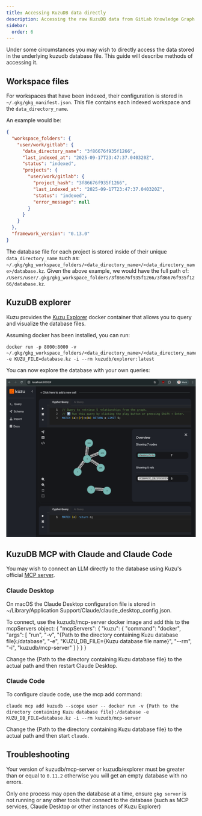 ```yaml
---
title: Accessing KuzuDB data directly
description: Accessing the raw KuzuDB data from GitLab Knowledge Graph.
sidebar:
  order: 6
---
```


Under some circumstances you may wish to directly access the data stored in the underlying kuzudb database file. This guide will describe methods of accessing it.

## Workspace files

For workspaces that have been indexed, their configuration is stored in `~/.gkg/gkg_manifest.json`. This file contains each indexed workspace and the `data_directory_name`.

An example would be:

```json
{
  "workspace_folders": {
    "user/work/gitlab": {
      "data_directory_name": "3f86676f935f1266",
      "last_indexed_at": "2025-09-17T23:47:37.040320Z",
      "status": "indexed",
      "projects": {
        "user/work/gitlab": {
          "project_hash": "3f86676f935f1266",
          "last_indexed_at": "2025-09-17T23:47:37.040320Z",
          "status": "indexed",
          "error_message": null
        }
      }
    }
  },
  "framework_version": "0.13.0"
}
```

The database file for each project is stored inside of their unique `data_directory_name` such as: `~/.gkg/gkg_workspace_folders/<data_directory_name>/<data_directory_name>/database.kz`. Given the above example, we would have the full path of: `/Users/user/.gkg/gkg_workspace_folders/3f86676f935f1266/3f86676f935f1266/database.kz`.

## KuzuDB explorer

Kuzu provides the [Kuzu Explorer](https://github.com/kuzudb/explorer) docker container that allows you to query and visualize the database files.

Assuming docker has been installed, you can run:

```
docker run -p 8000:8000 -v ~/.gkg/gkg_workspace_folders/<data_directory_name>/<data_directory_name>:/database -e KUZU_FILE=database.kz -i --rm kuzudb/explorer:latest
```

You can now explore the database with your own queries:

![Kuzu Explorer](../../../assets/kuzudb-explorer.png)

## KuzuDB MCP with Claude and Claude Code

You may wish to connect an LLM directly to the database using Kuzu's official [MCP server](https://github.com/kuzudb/kuzu-mcp-server).

### Claude Desktop

On macOS the Claude Desktop configuration file is stored in ~/Library/Application Support/Claude/claude_desktop_config.json.

To connect, use the kuzudb/mcp-server docker image and add this to the mcpServers object:
{
"mcpServers": {
"kuzu": {
"command": "docker",
"args": [
"run",
"-v",
"{Path to the directory containing Kuzu database file}:/database",
"-e",
"KUZU_DB_FILE={Kuzu database file name}",
"--rm",
"-i",
"kuzudb/mcp-server"
]
}
}
}

Change the {Path to the directory containing Kuzu database file} to the actual path
and then restart Claude Desktop.

### Claude Code

To configure claude code, use the mcp add command:

```
claude mcp add kuzudb --scope user -- docker run -v {Path to the directory containing Kuzu database file}:/database -e KUZU_DB_FILE=database.kz -i --rm kuzudb/mcp-server
```

Change the {Path to the directory containing Kuzu database file} to the actual path
and then start `claude`.

## Troubleshooting

Your version of kuzudb/mcp-server or kuzudb/explorer must be greater than or equal to `0.11.2` otherwise you will get an empty database with no errors.

Only one process may open the database at a time, ensure `gkg server` is not running or any other tools that connect to the database (such as MCP services, Claude Desktop or other instances of Kuzu Explorer)
